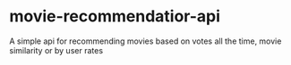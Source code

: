 # movie-recommendatior-api
A simple api for recommending movies based on votes all the time, movie similarity or by user rates
